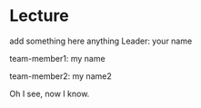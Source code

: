 # Lecture

add something here
anything
Leader: your name

team-member1: my name

team-member2: my name2

Oh I see, now I know.